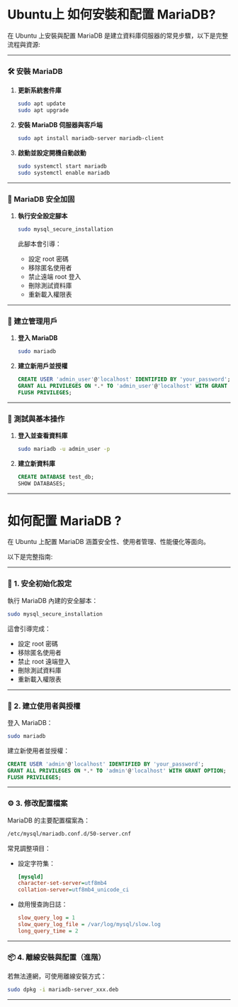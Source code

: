 # Ubuntu上 如何安裝和配置 MariaDB?

在 Ubuntu 上安裝與配置 MariaDB 是建立資料庫伺服器的常見步驟，以下是完整流程與資源:

---

### 🛠 安裝 MariaDB

1. **更新系統套件庫**

   ```bash
   sudo apt update
   sudo apt upgrade
   ```

2. **安裝 MariaDB 伺服器與客戶端**

   ```bash
   sudo apt install mariadb-server mariadb-client
   ```

3. **啟動並設定開機自動啟動**

   ```bash
   sudo systemctl start mariadb
   sudo systemctl enable mariadb
   ```

---

### 🔐 MariaDB 安全加固

1. **執行安全設定腳本**

   ```bash
   sudo mysql_secure_installation
   ```

   此腳本會引導：
   - 設定 root 密碼
   - 移除匿名使用者
   - 禁止遠端 root 登入
   - 刪除測試資料庫
   - 重新載入權限表

---

### 👤 建立管理用戶

1. **登入 MariaDB**

   ```bash
   sudo mariadb
   ```

2. **建立新用戶並授權**

   ```sql
   CREATE USER 'admin_user'@'localhost' IDENTIFIED BY 'your_password';
   GRANT ALL PRIVILEGES ON *.* TO 'admin_user'@'localhost' WITH GRANT OPTION;
   FLUSH PRIVILEGES;
   ```

---

### 🧪 測試與基本操作

1. **登入並查看資料庫**

   ```bash
   sudo mariadb -u admin_user -p
   ```

2. **建立新資料庫**

   ```sql
   CREATE DATABASE test_db;
   SHOW DATABASES;
   ```

---

# 如何配置 MariaDB ?

在 Ubuntu 上配置 MariaDB 涵蓋安全性、使用者管理、性能優化等面向。

以下是完整指南:

---

### 🔐 1. 安全初始化設定

執行 MariaDB 內建的安全腳本：

```bash
sudo mysql_secure_installation
```

這會引導完成：
- 設定 root 密碼
- 移除匿名使用者
- 禁止 root 遠端登入
- 刪除測試資料庫
- 重新載入權限表

---

### 👤 2. 建立使用者與授權

登入 MariaDB：

```bash
sudo mariadb
```

建立新使用者並授權：

```sql
CREATE USER 'admin'@'localhost' IDENTIFIED BY 'your_password';
GRANT ALL PRIVILEGES ON *.* TO 'admin'@'localhost' WITH GRANT OPTION;
FLUSH PRIVILEGES;
```

---

### ⚙️ 3. 修改配置檔案

MariaDB 的主要配置檔案為：
```bash
/etc/mysql/mariadb.conf.d/50-server.cnf
```

常見調整項目：

- 設定字符集：
  ```ini
  [mysqld]
  character-set-server=utf8mb4
  collation-server=utf8mb4_unicode_ci
  ```
- 啟用慢查詢日誌：
  ```ini
  slow_query_log = 1
  slow_query_log_file = /var/log/mysql/slow.log
  long_query_time = 2
  ```

---

### 📦 4. 離線安裝與配置（進階）

若無法連網，可使用離線安裝方式：

```bash
sudo dpkg -i mariadb-server_xxx.deb
```

---
